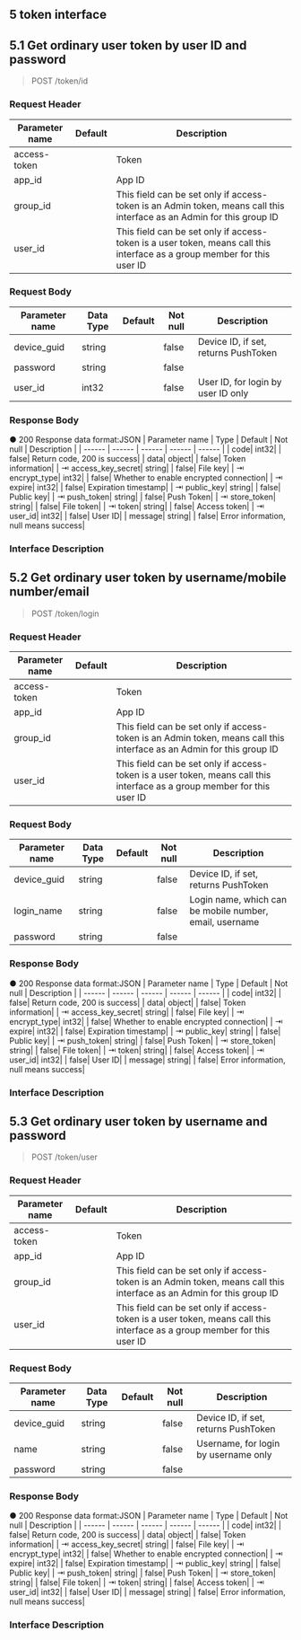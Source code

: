 
## 5    token interface

## 5.1  Get ordinary user token by user ID and password

> POST  /token/id

### Request Header
|  Parameter name |  Default |  Description | 
|  ------ |  ------ |  ------ | 
| access-token| | Token| 
| app_id| | App ID| 
| group_id| | This field can be set only if access-token is an Admin token, means call this interface as an Admin for this group ID| 
| user_id| | This field can be set only if access-token is a user token, means call this interface as a group member for this user ID| 

### Request Body
|  Parameter name |  Data Type |  Default |  Not null |  Description | 
|  ------ |  ------ |  ------ |  ------ |  ------ | 
|  device_guid| string| | false| Device ID, if set, returns PushToken| 
|  password| string| | false| | 
|  user_id| int32| | false| User ID, for login by user ID only| 

### Response Body
● 200 Response data format:JSON
|  Parameter name |  Type |  Default |  Not null |  Description | 
|  ------ |  ------ |  ------ |  ------ |  ------ | 
|  code| int32| | false| Return code, 200 is success| 
|  data| object| | false| Token information| 
| ⇥ access_key_secret| string| | false| File key| 
| ⇥ encrypt_type| int32| | false| Whether to enable encrypted connection| 
| ⇥ expire| int32| | false| Expiration timestamp| 
| ⇥ public_key| string| | false| Public key| 
| ⇥ push_token| string| | false| Push Token| 
| ⇥ store_token| string| | false| File token| 
| ⇥ token| string| | false| Access token| 
| ⇥ user_id| int32| | false| User ID| 
|  message| string| | false| Error information, null means success| 


### Interface Description
> 




## 5.2  Get ordinary user token by username/mobile number/email

> POST  /token/login

### Request Header
|  Parameter name |  Default |  Description | 
|  ------ |  ------ |  ------ | 
| access-token| | Token| 
| app_id| | App ID| 
| group_id| | This field can be set only if access-token is an Admin token, means call this interface as an Admin for this group ID| 
| user_id| | This field can be set only if access-token is a user token, means call this interface as a group member for this user ID| 

### Request Body
|  Parameter name |  Data Type |  Default |  Not null |  Description | 
|  ------ |  ------ |  ------ |  ------ |  ------ | 
|  device_guid| string| | false| Device ID, if set, returns PushToken| 
|  login_name| string| | false| Login name, which can be mobile number, email, username| 
|  password| string| | false| | 

### Response Body
● 200 Response data format:JSON
|  Parameter name |  Type |  Default |  Not null |  Description | 
|  ------ |  ------ |  ------ |  ------ |  ------ | 
|  code| int32| | false| Return code, 200 is success| 
|  data| object| | false| Token information| 
| ⇥ access_key_secret| string| | false| File key| 
| ⇥ encrypt_type| int32| | false| Whether to enable encrypted connection| 
| ⇥ expire| int32| | false| Expiration timestamp| 
| ⇥ public_key| string| | false| Public key| 
| ⇥ push_token| string| | false| Push Token| 
| ⇥ store_token| string| | false| File token| 
| ⇥ token| string| | false| Access token| 
| ⇥ user_id| int32| | false| User ID| 
|  message| string| | false| Error information, null means success| 


### Interface Description
> 




## 5.3  Get ordinary user token by username and password

> POST  /token/user

### Request Header
|  Parameter name |  Default |  Description | 
|  ------ |  ------ |  ------ | 
| access-token| | Token| 
| app_id| | App ID| 
| group_id| | This field can be set only if access-token is an Admin token, means call this interface as an Admin for this group ID| 
| user_id| | This field can be set only if access-token is a user token, means call this interface as a group member for this user ID| 

### Request Body
|  Parameter name |  Data Type |  Default |  Not null |  Description | 
|  ------ |  ------ |  ------ |  ------ |  ------ | 
|  device_guid| string| | false| Device ID, if set, returns PushToken| 
|  name| string| | false| Username, for login by username only| 
|  password| string| | false| | 

### Response Body
● 200 Response data format:JSON
|  Parameter name |  Type |  Default |  Not null |  Description | 
|  ------ |  ------ |  ------ |  ------ |  ------ | 
|  code| int32| | false| Return code, 200 is success| 
|  data| object| | false| Token information| 
| ⇥ access_key_secret| string| | false| File key| 
| ⇥ encrypt_type| int32| | false| Whether to enable encrypted connection| 
| ⇥ expire| int32| | false| Expiration timestamp| 
| ⇥ public_key| string| | false| Public key| 
| ⇥ push_token| string| | false| Push Token| 
| ⇥ store_token| string| | false| File token| 
| ⇥ token| string| | false| Access token| 
| ⇥ user_id| int32| | false| User ID| 
|  message| string| | false| Error information, null means success| 


### Interface Description
> 


